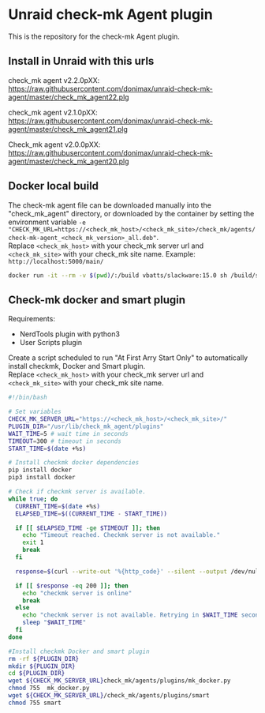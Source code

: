 # Unraid check-mk Agent plugin

This is the repository for the check-mk Agent plugin.

## Install in Unraid with this urls

check_mk agent v2.2.0pXX:
<https://raw.githubusercontent.com/donimax/unraid-check-mk-agent/master/check_mk_agent22.plg>

check_mk agent v2.1.0pXX:
<https://raw.githubusercontent.com/donimax/unraid-check-mk-agent/master/check_mk_agent21.plg>

Check_mk agent v2.0.0pXX:
<https://raw.githubusercontent.com/donimax/unraid-check-mk-agent/master/check_mk_agent20.plg>

## Docker local build

The check-mk agent file can be downloaded manually into the "check_mk_agent" directory, or downloaded by the container by setting the environment variable `-e "CHECK_MK_URL=https://<check_mk_host>/<check_mk_site>/check_mk/agents/check-mk-agent_<check_mk_version>_all.deb"`.  
Replace `<check_mk_host>` with your check_mk server url and `<check_mk_site>` with your check_mk site name. Example: `http://localhost:5000/main/`

```bash
docker run -it --rm -v $(pwd)/:/build vbatts/slackware:15.0 sh /build/source/compile_docker.sh
```

## Check-mk docker and smart plugin

Requirements:
- NerdTools plugin with python3
- User Scripts plugin

Create a script scheduled to run "At First Arry Start Only" to automatically install checkmk, Docker and Smart plugin.  
Replace `<check_mk_host>` with your check_mk server url and `<check_mk_site>` with your check_mk site name.

```bash
#!/bin/bash

# Set variables
CHECK_MK_SERVER_URL="https://<check_mk_host>/<check_mk_site>/"
PLUGIN_DIR="/usr/lib/check_mk_agent/plugins"
WAIT_TIME=5 # wait time in seconds
TIMEOUT=300 # timeout in seconds
START_TIME=$(date +%s)

# Install checkmk docker dependencies
pip install docker
pip3 install docker

# Check if checkmk server is available.
while true; do
  CURRENT_TIME=$(date +%s)
  ELAPSED_TIME=$((CURRENT_TIME - START_TIME))

  if [[ $ELAPSED_TIME -ge $TIMEOUT ]]; then
    echo "Timeout reached. Checkmk server is not available."
    exit 1
    break
  fi

  response=$(curl --write-out '%{http_code}' --silent --output /dev/null "${CHECK_MK_SERVER_URL}check_mk/agents/plugins/mk_docker.py")

  if [[ $response -eq 200 ]]; then
    echo "checkmk server is online"
    break
  else
    echo "checkmk server is not available. Retrying in $WAIT_TIME seconds..."
    sleep "$WAIT_TIME"
  fi
done

#Install checkmk Docker and smart plugin
rm -rf ${PLUGIN_DIR}
mkdir ${PLUGIN_DIR}
cd ${PLUGIN_DIR}
wget ${CHECK_MK_SERVER_URL}check_mk/agents/plugins/mk_docker.py
chmod 755  mk_docker.py
wget ${CHECK_MK_SERVER_URL}/check_mk/agents/plugins/smart
chmod 755 smart
```

